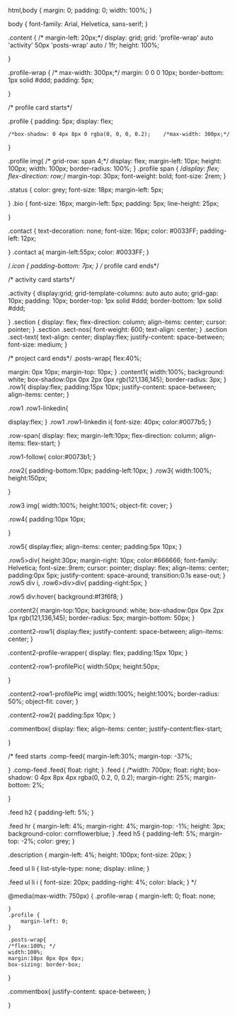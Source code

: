 html,body {
    margin: 0;
    padding: 0;
     width: 100%;
}

body {
    font-family: Arial, Helvetica, sans-serif;
}


.content {
   /* margin-left: 20px;*/
	display: grid;
	grid: 'profile-wrap' auto
          'activity'  50px
		  'posts-wrap' auto
		  / 1fr;
    height: 100%;


}

.profile-wrap {
   /* max-width: 300px;*/
    margin: 0 0 0 10px;
    border-bottom: 1px solid #ddd;
    padding: 5px;

}

/* profile card starts*/

.profile {
    padding: 5px;
    display: flex;

    /*box-shadow: 0 4px 8px 0 rgba(0, 0, 0, 0.2);    /*max-width: 300px;*/

}


.profile img{
   /* grid-row: span 4;*/
    display: flex;
    margin-left: 10px;
    height: 100px;
    width: 100px;
    border-radius: 100%;
}
.profile span {
    /*display: flex;
    flex-direction: row;*/
    margin-top: 30px;
    font-weight: bold;
    font-size: 2rem;
}

 .status {
    color: grey;
    font-size: 18px;
    margin-left: 5px;

}
.bio {
    font-size: 16px;
    margin-left: 5px;
    padding: 5px;
    line-height: 25px;

}

 .contact {
    text-decoration: none;
    font-size: 16px;
    color: #0033FF;
    padding-left: 12px;

}
.contact a{
    margin-left:55px;
    color: #0033FF;
}

/*.icon {
    padding-bottom: 7px;
}
/* profile card ends*/

/* activity card starts*/

.activity {
     display:grid;
   grid-template-columns: auto auto auto;
   grid-gap: 10px;
   padding: 10px;
   border-top: 1px solid #ddd;
   border-bottom: 1px solid #ddd;

}
.section {
    display: flex;
    flex-direction: column;
   align-items: center;
   cursor: pointer;
}
.section .sect-nos{
    font-weight: 600;
    text-align: center;
}
.section .sect-text{
    text-align: center;
    display:flex;
    justify-content: space-between;
    font-size: medium;
}

/* project card ends*/
.posts-wrap{
  flex:40%;

  margin: 0px 10px;
  margin-top: 10px;
}
.content1{
         width:100%;
         background: white;
         box-shadow:0px 0px 2px 0px rgb(121,136,145);
         border-radius: 3px;
}
.row1{
  display:flex;
  padding:15px 10px;
  justify-content: space-between;
  align-items: center;
}


.row1 .row1-linkedin{

  display:flex;
}
.row1 .row1-linkedin i{
  font-size: 40px;
  color:#0077b5;
}

.row-span{
  display: flex;
  margin-left:10px;
  flex-direction: column;
  align-items: flex-start;
}

.row1-follow{
  color:#0073b1;
}

.row2{
    padding-bottom:10px;
    padding-left:10px;
}
.row3{
  width:100%;
  height:150px;

}

.row3 img{
  width:100%;
  height:100%;
  object-fit: cover;
}

.row4{
  padding:10px 10px;

}


.row5{
  display:flex;
  align-items: center;
  padding:5px 10px;
}

.row5>div{
  height:30px;
  margin-right: 10px;
  color:#666666;
  font-family: Helvetica;
  font-size:.9rem;
  cursor: pointer;
  display: flex;
  align-items: center;
  padding:0px 5px;
  justify-content: space-around;
  transition:0.1s ease-out;
}
.row5 div i, .row6>div>div{
  padding-right:5px;
}

.row5 div:hover{
  background:#f3f6f8;
}

.content2{
  margin-top:10px;
  background: white;
  box-shadow:0px 0px 2px 1px rgb(121,136,145);
  border-radius: 5px;
  margin-bottom: 50px;
}

.content2-row1{
  display:flex;
  justify-content: space-between;
  align-items: center;
}

.content2-profile-wrapper{
  display: flex;
  padding:15px 10px;
}

.content2-row1-profilePic{
  width:50px;
  height:50px;

}

.content2-row1-profilePic img{
  width:100%;
  height:100%;
  border-radius: 50%;
  object-fit: cover;
}

.content2-row2{
  padding:5px 10px;
}

.commentbox{
  display: flex;
  align-items: center;
  justify-content:flex-start;

}

/* feed starts
.comp-feed{
    margin-left:30%;
    margin-top: -37%;

}
.comp-feed .feed{
    float: right;
}
.feed {
    /*width: 700px;
    float: right;
     box-shadow: 0 4px 8px 4px rgba(0, 0.2, 0, 0.2);
    margin-right: 25%;
    margin-bottom: 2%;

}

.feed h2 {
    padding-left: 5%;
}

.feed hr {
    margin-left: 4%;
    margin-right: 4%;
    margin-top: -1%;
    height: 3px;
    background-color: cornflowerblue;
}
.feed h5 {
    padding-left: 5%;
    margin-top: -2%;
    color: grey;
}

.description {
    margin-left: 4%;
    height: 100px;
    font-size: 20px;
}

.feed ul li {
    list-style-type: none;
    display: inline;
}

.feed ul li i {
    font-size: 20px;
    padding-right: 4%;
    color: black;
} */


@media(max-width: 750px) {
    .profile-wrap {
        margin-left: 0;
        float: none;

    }
    .profile {
        margin-left: 0;
    }

    .posts-wrap{
    /*flex:100%; */
    width:100%;
    margin:10px 0px 0px 0px;
    box-sizing: border-box;
  }

  .commentbox{
     justify-content: space-between;
   }

   

}
